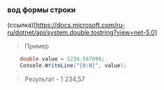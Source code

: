 ### вод формы строки
(ссылка)[https://docs.microsoft.com/ru-ru/dotnet/api/system.double.tostring?view=net-5.0]    

> Пример
```C#
    double value = 1234.567890;
    Console.WriteLine("{0:N}", value);
```
> Результат - 1 234,57      
